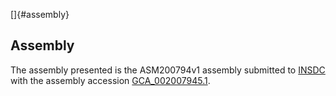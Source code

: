 []{#assembly}

Assembly
--------

The assembly presented is the ASM200794v1 assembly submitted to
[INSDC](http://www.insdc.org) with the assembly accession
[GCA\_002007945.1](http://www.ebi.ac.uk/ena/data/view/GCA_002007945.1).
